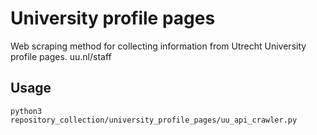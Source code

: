 # University profile pages

Web scraping method for collecting information from Utrecht University profile pages. 
uu.nl/staff

## Usage 

```
python3 repository_collection/university_profile_pages/uu_api_crawler.py
```